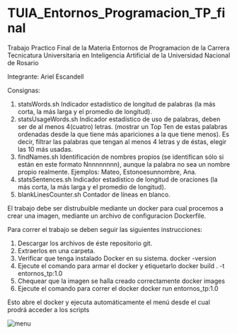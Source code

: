 # TUIA_Entornos_Programacion_TP_final
Trabajo Practico Final de la Materia Entornos de Programacion de la Carrera Tecnicatura Universitaria en Inteligencia Artificial de la Universidad Nacional de Rosario

Integrante: Ariel Escandell

Consignas:
1. statsWords.sh
Indicador estadístico de longitud de palabras (la más corta, la más larga y el
promedio de longitud).
2. statsUsageWords.sh
Indicador estadístico de uso de palabras, deben ser de al menos 4(cuatro)
letras. (mostrar un Top Ten de estas palabras ordenadas desde la que tiene
más apariciones a la que tiene menos). Es decir, filtrar las palabras que
tengan al menos 4 letras y de éstas, elegir las 10 más usadas.
3. findNames.sh
Identificación de nombres propios (se identifican sólo si están en este formato
Nnnnnnnnn), aunque la palabra no sea un nombre propio realmente.
Ejemplos: Mateo, Estonoesunnombre, Ana.
4. statsSentences.sh
Indicador estadístico de longitud de oraciones (la más corta, la más larga y el
promedio de longitud).
5. blankLinesCounter.sh
Contador de líneas en blanco.

El trabajo debe ser distrubuible mediante un docker para cual procemos a crear
una imagen, mediante un archivo de configuracion Dockerfile.

Para correr el trabajo se deben seguir las siguientes instrucciones:
1. Descargar los archivos de éste repositorio git.
2. Extraerlos en una carpeta.
3. Verificar que tenga instalado Docker en su sistema.
    docker -version
4. Ejecute el comando para armar el docker y etiquetarlo 
    docker build . -t entornos_tp:1.0
5. Chequear que la imagen se halla creado correctamente
    docker images
6. Ejecute el comando para correr el docker
    docker run entornos_tp:1.0

Esto abre el docker y ejecuta automáticamente el menú desde el cual prodrá acceder a los scripts

![menu](https://user-images.githubusercontent.com/80921070/182046271-8cb844af-300f-44e1-b6b3-346523538572.JPG)

